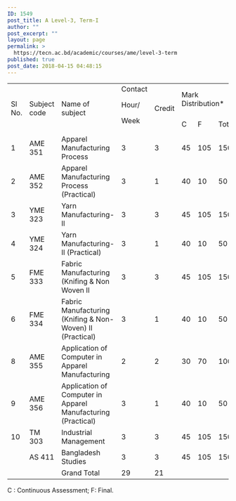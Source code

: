 ```yaml
---
ID: 1549
post_title: A Level-3, Term-I
author: ""
post_excerpt: ""
layout: page
permalink: >
  https://tecn.ac.bd/academic/courses/ame/level-3-term
published: true
post_date: 2018-04-15 04:48:15
---
```

<table width="640">
<tbody>
<tr>
<td rowspan="2" width="34">Sl No.</td>
<td rowspan="2" width="81">Subject code</td>
<td rowspan="2" width="206">Name of subject</td>
<td rowspan="2" width="64">Contact

Hour/

Week</td>
<td rowspan="2" width="63">Credit</td>
<td colspan="3" width="192">Mark Distribution*</td>
</tr>
<tr>
<td width="64">C</td>
<td width="64">F</td>
<td width="64">Total</td>
</tr>
<tr>
<td width="34">1</td>
<td width="81">AME 351</td>
<td width="206">Apparel Manufacturing Process</td>
<td width="64">3</td>
<td width="63">3</td>
<td width="64">45</td>
<td width="64">105</td>
<td width="64">150</td>
</tr>
<tr>
<td width="34">2</td>
<td width="81">AME 352</td>
<td width="206">Apparel Manufacturing Process (Practical)</td>
<td width="64">3</td>
<td width="63">1</td>
<td width="64">40</td>
<td width="64">10</td>
<td width="64">50</td>
</tr>
<tr>
<td width="34">3</td>
<td width="81">YME 323</td>
<td width="206">Yarn Manufacturing-Il</td>
<td width="64">3</td>
<td width="63">3</td>
<td width="64">45</td>
<td width="64">105</td>
<td width="64">150</td>
</tr>
<tr>
<td width="34">4</td>
<td width="81">YME 324</td>
<td width="206">Yarn Manufacturing-Il (Practical)</td>
<td width="64">3</td>
<td width="63">1</td>
<td width="64">40</td>
<td width="64">10</td>
<td width="64">50</td>
</tr>
<tr>
<td width="34">5</td>
<td width="81">FME 333</td>
<td width="206">Fabric Manufacturing (Knifing &amp; Non Woven II</td>
<td width="64">3</td>
<td width="63">3</td>
<td width="64">45</td>
<td width="64">105</td>
<td width="64">150</td>
</tr>
<tr>
<td width="34">6</td>
<td width="81">FME 334</td>
<td width="206">Fabric Manufacturing (Knifing &amp; Non-Woven) II (Practical)</td>
<td width="64">3</td>
<td width="63">1</td>
<td width="64">40</td>
<td width="64">10</td>
<td width="64">50</td>
</tr>
<tr>
<td width="34">8</td>
<td width="81">AME 355</td>
<td width="206">Application of Computer in Apparel Manufacturing</td>
<td width="64">2</td>
<td width="63">2</td>
<td width="64">30</td>
<td width="64">70</td>
<td width="64">100</td>
</tr>
<tr>
<td width="34">9</td>
<td width="81">AME 356</td>
<td width="206">Application of Computer in Apparel Manufacturing (Practical)</td>
<td width="64">3</td>
<td width="63">1</td>
<td width="64">40</td>
<td width="64">10</td>
<td width="64">50</td>
</tr>
<tr>
<td width="34">10</td>
<td width="81">TM 303</td>
<td width="206">Industrial Management</td>
<td width="64">3</td>
<td width="63">3</td>
<td width="64">45</td>
<td width="64">105</td>
<td width="64">150</td>
</tr>
<tr>
<td width="34"></td>
<td width="81">AS 411</td>
<td width="206">Bangladesh Studies</td>
<td width="64">3</td>
<td width="63">3</td>
<td width="64">45</td>
<td width="64">105</td>
<td width="64">150</td>
</tr>
<tr>
<td width="34"></td>
<td width="81"></td>
<td width="206">Grand Total</td>
<td width="64">29</td>
<td width="63">21</td>
<td width="64"></td>
<td width="64"></td>
<td width="64"></td>
</tr>
</tbody>
</table>
C : Continuous Assessment; F: Final.